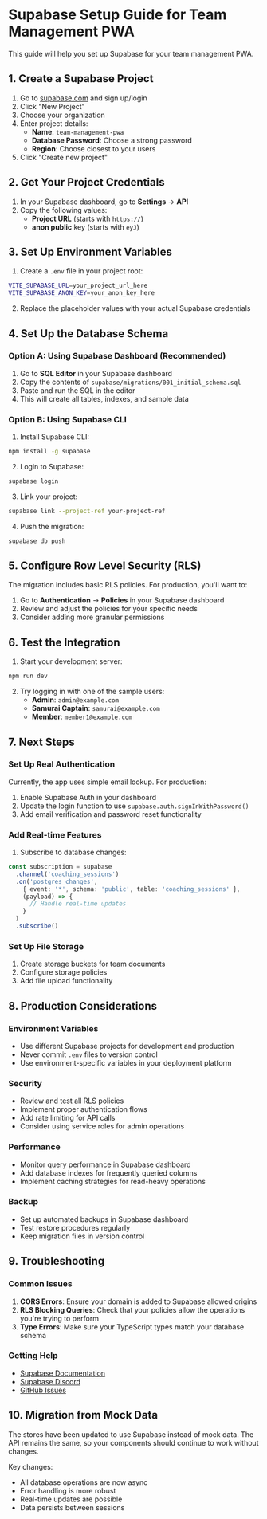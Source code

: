# Supabase Setup Guide for Team Management PWA

This guide will help you set up Supabase for your team management PWA.

## 1. Create a Supabase Project

1. Go to [supabase.com](https://supabase.com) and sign up/login
2. Click "New Project"
3. Choose your organization
4. Enter project details:
   - **Name**: `team-management-pwa`
   - **Database Password**: Choose a strong password
   - **Region**: Choose closest to your users
5. Click "Create new project"

## 2. Get Your Project Credentials

1. In your Supabase dashboard, go to **Settings** → **API**
2. Copy the following values:
   - **Project URL** (starts with `https://`)
   - **anon public** key (starts with `eyJ`)

## 3. Set Up Environment Variables

1. Create a `.env` file in your project root:
```bash
VITE_SUPABASE_URL=your_project_url_here
VITE_SUPABASE_ANON_KEY=your_anon_key_here
```

2. Replace the placeholder values with your actual Supabase credentials

## 4. Set Up the Database Schema

### Option A: Using Supabase Dashboard (Recommended)

1. Go to **SQL Editor** in your Supabase dashboard
2. Copy the contents of `supabase/migrations/001_initial_schema.sql`
3. Paste and run the SQL in the editor
4. This will create all tables, indexes, and sample data

### Option B: Using Supabase CLI

1. Install Supabase CLI:
```bash
npm install -g supabase
```

2. Login to Supabase:
```bash
supabase login
```

3. Link your project:
```bash
supabase link --project-ref your-project-ref
```

4. Push the migration:
```bash
supabase db push
```

## 5. Configure Row Level Security (RLS)

The migration includes basic RLS policies. For production, you'll want to:

1. Go to **Authentication** → **Policies** in your Supabase dashboard
2. Review and adjust the policies for your specific needs
3. Consider adding more granular permissions

## 6. Test the Integration

1. Start your development server:
```bash
npm run dev
```

2. Try logging in with one of the sample users:
   - **Admin**: `admin@example.com`
   - **Samurai Captain**: `samurai@example.com`
   - **Member**: `member1@example.com`

## 7. Next Steps

### Set Up Real Authentication

Currently, the app uses simple email lookup. For production:

1. Enable Supabase Auth in your dashboard
2. Update the login function to use `supabase.auth.signInWithPassword()`
3. Add email verification and password reset functionality

### Add Real-time Features

1. Subscribe to database changes:
```typescript
const subscription = supabase
  .channel('coaching_sessions')
  .on('postgres_changes', 
    { event: '*', schema: 'public', table: 'coaching_sessions' },
    (payload) => {
      // Handle real-time updates
    }
  )
  .subscribe()
```

### Set Up File Storage

1. Create storage buckets for team documents
2. Configure storage policies
3. Add file upload functionality

## 8. Production Considerations

### Environment Variables

- Use different Supabase projects for development and production
- Never commit `.env` files to version control
- Use environment-specific variables in your deployment platform

### Security

- Review and test all RLS policies
- Implement proper authentication flows
- Add rate limiting for API calls
- Consider using service roles for admin operations

### Performance

- Monitor query performance in Supabase dashboard
- Add database indexes for frequently queried columns
- Implement caching strategies for read-heavy operations

### Backup

- Set up automated backups in Supabase dashboard
- Test restore procedures regularly
- Keep migration files in version control

## 9. Troubleshooting

### Common Issues

1. **CORS Errors**: Ensure your domain is added to Supabase allowed origins
2. **RLS Blocking Queries**: Check that your policies allow the operations you're trying to perform
3. **Type Errors**: Make sure your TypeScript types match your database schema

### Getting Help

- [Supabase Documentation](https://supabase.com/docs)
- [Supabase Discord](https://discord.supabase.com)
- [GitHub Issues](https://github.com/supabase/supabase/issues)

## 10. Migration from Mock Data

The stores have been updated to use Supabase instead of mock data. The API remains the same, so your components should continue to work without changes.

Key changes:
- All database operations are now async
- Error handling is more robust
- Real-time updates are possible
- Data persists between sessions
